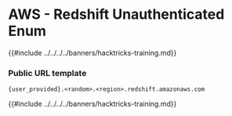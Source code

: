 # AWS - Redshift Unauthenticated Enum

{{#include ../../../../banners/hacktricks-training.md}}

### Public URL template

```
{user_provided}.<random>.<region>.redshift.amazonaws.com
```

{{#include ../../../../banners/hacktricks-training.md}}





